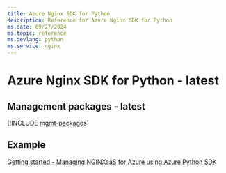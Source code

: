 ```yaml
---
title: Azure Nginx SDK for Python
description: Reference for Azure Nginx SDK for Python
ms.date: 09/27/2024
ms.topic: reference
ms.devlang: python
ms.service: nginx
---
```

# Azure Nginx SDK for Python - latest

## Management packages - latest
[!INCLUDE [mgmt-packages](nginx-mgmt-index.md)]

## Example
[Getting started - Managing NGINXaaS for Azure using Azure Python SDK](https://github.com/nginxinc/nginxaas-for-azure-snippets/tree/main/snippets/sdk/python)